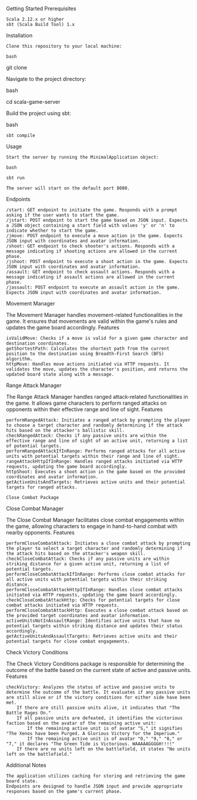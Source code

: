 Getting Started
Prerequisites

    Scala 2.12.x or higher
    sbt (Scala Build Tool) 1.x

Installation

    Clone this repository to your local machine:

    bash

git clone <repository-url>

Navigate to the project directory:

bash

cd scala-game-server

Build the project using sbt:

bash

    sbt compile

Usage

    Start the server by running the MinimalApplication object:

    bash

    sbt run

    The server will start on the default port 8080.

Endpoints

    /start: GET endpoint to initiate the game. Responds with a prompt asking if the user wants to start the game.
    /jstart: POST endpoint to start the game based on JSON input. Expects a JSON object containing a start field with values 'y' or 'n' to indicate whether to start the game.
    /jmove: POST endpoint to execute a move action in the game. Expects JSON input with coordinates and avatar information.
    /shoot: GET endpoint to check shooter's actions. Responds with a message indicating if shooting actions are allowed in the current phase.
    /jshoot: POST endpoint to execute a shoot action in the game. Expects JSON input with coordinates and avatar information.
    /assault: GET endpoint to check assault actions. Responds with a message indicating if assault actions are allowed in the current phase.
    /jassault: POST endpoint to execute an assault action in the game. Expects JSON input with coordinates and avatar information.

Movement Manager

The Movement Manager handles movement-related functionalities in the game. It ensures that movements are valid within the game's rules and updates the game board accordingly.
Features

    isValidMove: Checks if a move is valid for a given game character and destination coordinates.
    getShortestPath: Calculates the shortest path from the current position to the destination using Breadth-First Search (BFS) algorithm.
    httpMove: Handles move actions initiated via HTTP requests. It validates the move, updates the character's position, and returns the updated board state along with a message.

   Range Attack Manager

The Range Attack Manager handles ranged attack-related functionalities in the game. It allows game characters to perform ranged attacks on opponents within their effective range and line of sight.
Features

    performRangedAttack: Initiates a ranged attack by prompting the player to choose a target character and randomly determining if the attack hits based on the attacker's ballistic skill.
    checkRangedAttack: Checks if any passive units are within the effective range and line of sight of an active unit, returning a list of potential targets.
    performRangedAttackIfInRange: Performs ranged attacks for all active units with potential targets within their range and line of sight.
    rangeAttackHttpIfInRange: Handles ranged attacks initiated via HTTP requests, updating the game board accordingly.
    httpShoot: Executes a shoot action in the game based on the provided coordinates and avatar information.
    getActiveUnitsAndTargets: Retrieves active units and their potential targets for ranged attacks.

    Close Combat Package

Close Combat Manager

The Close Combat Manager facilitates close combat engagements within the game, allowing characters to engage in hand-to-hand combat with nearby opponents.
Features

    performCloseCombatAttack: Initiates a close combat attack by prompting the player to select a target character and randomly determining if the attack hits based on the attacker's weapon skill.
    checkCloseCombatAttack: Checks if any passive units are within striking distance for a given active unit, returning a list of potential targets.
    performCloseCombatAttackIfInRange: Performs close combat attacks for all active units with potential targets within their striking distance.
    performCloseCombatAttackHttpIfInRange: Handles close combat attacks initiated via HTTP requests, updating the game board accordingly.
    checkCloseCombatAttackHttp: Checks for potential targets for close combat attacks initiated via HTTP requests.
    performCloseCombatAttackHttp: Executes a close combat attack based on the provided target coordinates and avatar information.
    activeUnitsNotInAssaultRange: Identifies active units that have no potential targets within striking distance and updates their status accordingly.
    getActiveUnitsAndAssaultTargets: Retrieves active units and their potential targets for close combat engagements.


Check Victory Conditions

The Check Victory Conditions package is responsible for determining the outcome of the battle based on the current state of active and passive units.
Features

    checkVictory: Analyzes the status of active and passive units to determine the outcome of the battle. It evaluates if any passive units are still alive or if the victory conditions for either side have been met.
        If there are still passive units alive, it indicates that "The Battle Rages On."
        If all passive units are defeated, it identifies the victorious faction based on the avatar of the remaining active unit:
            If the remaining active unit is of avatar "S," it signifies "The Xenos have been Purged. A Glorious Victory for the Imperium."
            If the remaining active unit is of avatar "O," "9," "8," or "7," it declares "The Green Tide is Victorious. WAAAAAGGGGH!!!!"
        If there are no units left on the battlefield, it states "No units left on the battlefield."
    
Additional Notes

    The application utilizes caching for storing and retrieving the game board state.
    Endpoints are designed to handle JSON input and provide appropriate responses based on the game's current phase.
